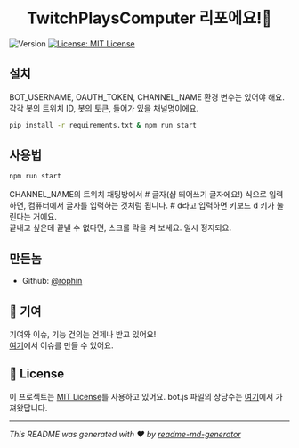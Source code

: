 <h1 align="center">TwitchPlaysComputer 리포에요!👋</h1>
<p>
  <img alt="Version" src="https://img.shields.io/badge/version-0.01-blue.svg?cacheSeconds=2592000" />
  <a href="https://github.com/rophin/TwitchPlaysComputer/blob/main/LICENSE" target="_blank">
    <img alt="License: MIT License" src="https://img.shields.io/badge/License-MIT License-yellow.svg" />
  </a>
</p>

## 설치
BOT_USERNAME, OAUTH_TOKEN, CHANNEL_NAME 환경 변수는 있어야 해요. 각각 봇의 트위치 ID, 봇의 토큰, 들어가 있을 채널명이에요.
```sh
pip install -r requirements.txt & npm run start
```

## 사용법
```sh
npm run start
```
CHANNEL_NAME의 트위치 채팅방에서 # 글자(샵 띄어쓰기 글자에요!) 식으로 입력하면, 컴퓨터에서 글자를 입력하는 것처럼 됩니다. # d라고 입력하면 키보드 d 키가 눌린다는 거에요. <br>
끝내고 싶은데 끝낼 수 없다면, 스크롤 락을 켜 보세요. 일시 정지되요.
## 만든놈

* Github: [@rophin](https://github.com/rophin)

## 🤝 기여

기여와 이슈, 기능 건의는 언제나 받고 있어요!<br />[여기](https://github.com/rophin/TwitchPlaysComputer/issues)에서 이슈를 만들 수 있어요. 

## 📝 License

이 프로젝트는 [MIT License](https://github.com/rophin/TwitchPlaysComputer/blob/main/LICENSE)를 사용하고 있어요.
bot.js 파일의 상당수는 [여기](https://dev.twitch.tv/docs/irc)에서 가져왔답니다.

***
_This README was generated with ❤️ by [readme-md-generator](https://github.com/kefranabg/readme-md-generator)_
